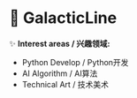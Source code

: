 # 🌌 GalacticLine

✨  **Interest areas / 兴趣领域:**

- Python Develop / Python开发
- AI Algorithm / AI算法
- Technical Art / 技术美术
